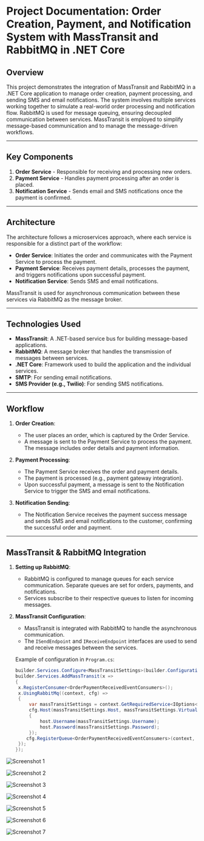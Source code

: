 # Project Documentation: Order Creation, Payment, and Notification System with MassTransit and RabbitMQ in .NET Core

## Overview

This project demonstrates the integration of MassTransit and RabbitMQ in a .NET Core application to manage order creation, payment processing, and sending SMS and email notifications. The system involves multiple services working together to simulate a real-world order processing and notification flow. RabbitMQ is used for message queuing, ensuring decoupled communication between services. MassTransit is employed to simplify message-based communication and to manage the message-driven workflows.

---

## Key Components
1. **Order Service** - Responsible for receiving and processing new orders.
2. **Payment Service** - Handles payment processing after an order is placed.
3. **Notification Service** - Sends email and SMS notifications once the payment is confirmed.

---

## Architecture

The architecture follows a microservices approach, where each service is responsible for a distinct part of the workflow:
- **Order Service**: Initiates the order and communicates with the Payment Service to process the payment.
- **Payment Service**: Receives payment details, processes the payment, and triggers notifications upon successful payment.
- **Notification Service**: Sends SMS and email notifications.

MassTransit is used for asynchronous communication between these services via RabbitMQ as the message broker.

---

## Technologies Used
- **MassTransit**: A .NET-based service bus for building message-based applications.
- **RabbitMQ**: A message broker that handles the transmission of messages between services.
- **.NET Core**: Framework used to build the application and the individual services.
- **SMTP**: For sending email notifications.
- **SMS Provider (e.g., Twilio)**: For sending SMS notifications.

---

## Workflow

1. **Order Creation**:
   - The user places an order, which is captured by the Order Service.
   - A message is sent to the Payment Service to process the payment. The message includes order details and payment information.

2. **Payment Processing**:
   - The Payment Service receives the order and payment details.
   - The payment is processed (e.g., payment gateway integration).
   - Upon successful payment, a message is sent to the Notification Service to trigger the SMS and email notifications.

3. **Notification Sending**:
   - The Notification Service receives the payment success message and sends SMS and email notifications to the customer, confirming the successful order and payment.

---

## MassTransit & RabbitMQ Integration

1. **Setting up RabbitMQ**:
   - RabbitMQ is configured to manage queues for each service communication. Separate queues are set for orders, payments, and notifications.
   - Services subscribe to their respective queues to listen for incoming messages.

2. **MassTransit Configuration**:
   - MassTransit is integrated with RabbitMQ to handle the asynchronous communication.
   - The `ISendEndpoint` and `IReceiveEndpoint` interfaces are used to send and receive messages between the services.

   Example of configuration in `Program.cs`:

   ```csharp
   builder.Services.Configure<MassTransitSettings>(builder.Configuration.GetSection("MassTransitSettings"));
   builder.Services.AddMassTransit(x =>
   {
    x.RegisterConsumer<OrderPaymentReceivedEventConsumers>();
    x.UsingRabbitMq((context, cfg) =>
    {
        var massTransitSettings = context.GetRequiredService<IOptions<MassTransitSettings>>().Value;
        cfg.Host(massTransitSettings.Host, massTransitSettings.VirtualHost, host =>
        {
            host.Username(massTransitSettings.Username);
            host.Password(massTransitSettings.Password);
        });
       cfg.RegisterQueue<OrderPaymentReceivedEventConsumers>(context, massTransitSettings.QueueName, typeof(OrderPaymentReceivedEvent));
    });
   });

![Screenshot 1](https://github.com/ilkersatur/MassTransit-RabbitMQ-Order-Payment/blob/main/MassTransit-RabbitMQ-Order-Payment/Screenshot%202024-11-17%20180438.png?raw=true)

![Screenshot 2](https://github.com/ilkersatur/MassTransit-RabbitMQ-Order-Payment/blob/main/MassTransit-RabbitMQ-Order-Payment/Screenshot%202024-11-17%20180459.png?raw=true)

![Screenshot 3](https://github.com/ilkersatur/MassTransit-RabbitMQ-Order-Payment/blob/main/MassTransit-RabbitMQ-Order-Payment/Screenshot%202024-11-17%20180505.png?raw=true)

![Screenshot 4](https://github.com/ilkersatur/MassTransit-RabbitMQ-Order-Payment/blob/main/MassTransit-RabbitMQ-Order-Payment/Screenshot%202024-11-17%20180508.png?raw=true)

![Screenshot 5](https://github.com/ilkersatur/MassTransit-RabbitMQ-Order-Payment/blob/main/MassTransit-RabbitMQ-Order-Payment/Screenshot%202024-11-17%20180511.png?raw=true)

![Screenshot 6](https://github.com/ilkersatur/MassTransit-RabbitMQ-Order-Payment/blob/main/MassTransit-RabbitMQ-Order-Payment/Screenshot%202024-11-17%20180515.png?raw=true)

![Screenshot 7](https://github.com/ilkersatur/MassTransit-RabbitMQ-Order-Payment/blob/main/MassTransit-RabbitMQ-Order-Payment/Screenshot%202024-11-17%20180518.png?raw=true)

